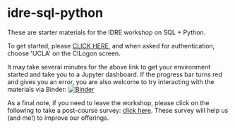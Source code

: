 # idre-sql-python

These are starter materials for the IDRE workshop on SQL + Python.

To get started, please [CLICK HERE](https://jupyter.idre.ucla.edu/hub/user-redirect/git-pull?repo=https%3A%2F%2Fgithub.com%2Fbenjum%2Fidre-sql-python&urlpath=tree%2Fidre-sql-python%2F), and when asked for authentication, choose 'UCLA' on the CILogon screen.

It may take several minutes for the above link to get your environment started and take you to a Jupyter dashboard.  If the progress bar turns red and gives you an error, you are also welcome to try interacting with the materials via Binder:
[![Binder](https://mybinder.org/badge_logo.svg)](https://mybinder.org/v2/gh/benjum/idre-sql-python/master)

As a final note, if you need to leave the workshop, please click on the following to take a post-course survey: [click here](https://bit.ly/2XyHQe4).  These survey will help us (and me!) to improve our offerings.
